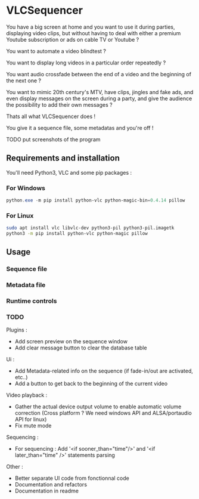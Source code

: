 # VLCSequencer

You have a big screen at home and you want to use it during parties, displaying video clips, but without having to deal with either
a premium Youtube subscription or ads on cable TV or Youtube ?

You want to automate a video blindtest ?

You want to display long videos in a particular order repeatedly ?

You want audio crossfade between the end of a video and the beginning of the next one ?

You want to mimic 20th century's MTV, have clips, jingles and fake ads, and even display messages on the screen during a party, and give the audience the possibility to add their own messages ?

Thats all what VLCSequencer does !

You give it a sequence file, some metadatas and you're off !

TODO put screenshots of the program

## Requirements and installation

You'll need Python3, VLC and some pip packages :

### For Windows

```powershell
python.exe -m pip install python-vlc python-magic-bin=0.4.14 pillow
```

### For Linux

```bash
sudo apt install vlc libvlc-dev python3-pil python3-pil.imagetk
python3 -m pip install python-vlc python-magic pillow
```

## Usage

### Sequence file

### Metadata file

### Runtime controls

### TODO

Plugins :

- Add screen preview on the sequence window
- Add clear message button to clear the database table

Ui :

- Add Metadata-related info on the sequence (if fade-in/out are activated, etc..)
- Add a button to get back to the beginning of the current video

Video playback :

- Gather the actual device output volume to enable automatic volume correction (Cross platform ? We need windows API and ALSA/portaudio API for linux)
- Fix mute mode

Sequencing :

- For sequencing : Add '\<if sooner_than="time"/>' and '\<if later_than="time" />' statements parsing

Other :

- Better separate UI code from fonctionnal code
- Documentation and refactors
- Documentation in readme
